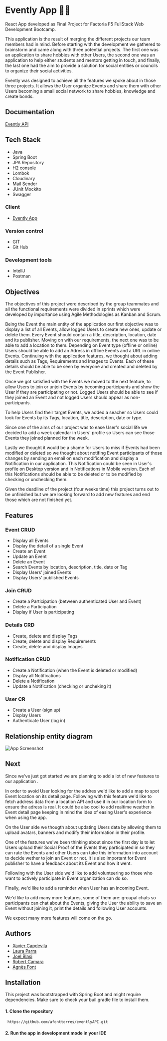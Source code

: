 
# Evently App 📅📌
React App developed as Final Project for Factoria F5 FullStack Web Development Bootcamp.

This application is the result of merging the different projects our team members had in mind. Before starting with the development we gathered to brainstorm and came along with three potential projects. The first one was an application to share hobbies with other Users, the second one was an application to help either students and mentors getting in touch, and finally, the last one had the aim to provide a solution for social entities or councils to organize their social activities.

Evently was designed to achieve all the features we spoke about in those three projects. It allows the User organize Events and share them with other Users becoming a small social network to share hobbies, knowledge and create bonds.

## Documentation

[Evently API](http://localhost:8080/swagger-ui/index.html#/)

## Tech Stack
+ Java
+ Spring Boot
+ JPA Repository
+ H2 console
+ Lombok
+ Cloudinary
+ Mail Sender
+ JUnit Mockito
+ Swagger

### Client
+ [Evently App](https://github.com/xcapde/eventlyUI)

### Version control
+ GIT
+ Git Hub

### Development tools
+ IntelIJ
+ Postman

## Objectives
The objectives of this project were described by the group teammates and all the functional requirements were divided in sprints which were developed by importance using Agile Methodologies as Kanban and Scrum.

Being the Event the main entity of the application our first objective was to display a list of all Events, allow logged Users to create new ones, update or delete them. Every Event should contain a title, description, location, date and its publisher. Moving on with our requirements, the next one was to be able to add a location to them. Depending on Event type (offline or online) Users should be able to add an Adress in offline Events and a URL in online Events.
Continuing with the application features, we thought about adding details such as Tags, Requirements and Images to Events. Each of these details should be able to be seen by everyone and created and deleted by the Event Publisher.

Once we got satisfied with the Events we moved to the next feature, to allow Users to join or unjoin Events by becoming  participants and show the User if they are participating or not. Logged Users should be able to see if they joined an Event and not logged Users should appear as non-participants.

To help Users find their target Events, we added a seacher so Users could look for Events by its Tags, location, title, description, date or type.

Since one of the aims of our project was to ease User's social life we decided to add a week calendar in Users' profile so Users can see those Events they joined planned for the week.

Lastly we thought it would be a shame for Users to miss if Events had been modified or deleted so we thought about notifing Event participants of those changes by sending an email on each modification and display a Notification in our application. This Notification could be seen in User's profile on Desktop version and in Notifications in Mobile version. Each of this Notifications should be able to be deleted or to be modified by checking or unchecking them.

Given the deadline of the project (four weeks time) this project turns out to be unfinished but we are looking forward to add new features and end those which are not finished yet.

## Features
### Event CRUD
+ Display all Events
+ Display the detail of a single Event
+ Create an Event
+ Update an Event
+ Delete an Event
+ Search Events by location, description, title, date or Tag
+ Display Users' joined Events
+ Display Users' published Events

### Join CRUD
+ Create a Participation (between authenticated User and Event)
+ Delete a Participation
+ Display if User is participating

### Details CRD
+ Create, delete and display Tags
+ Create, delete and display Requirements
+ Create, delete and display Images

### Notification CRUD
+ Create a Notification (when the Event is deleted or modified)
+ Display all Notifications
+ Delete a Notification
+ Update a Notification (checking or uncheking it)

### User CR
+ Create a User (sign up)
+ Display Users
+ Authenticate User (log in)

## Relationship entity diagram
![App Screenshot](https://res.cloudinary.com/dkju5on5v/image/upload/v1664302749/Evently_Entity_Diagram_1_lad8ix.png)

## Next
Since we've just got started we are planning to add a lot of new features to our application .

In order to avoid User looking for the addres we'd like to add a map to spot Event location on its detail page. Following with this feature we'd like to fetch address data from a location API and use it in our location form to ensure the adress is real. It could be also cool to add realtime weather in Event detail page keeping in mind the idea of easing User's experience when using the app.

On the User side we thougth about updating Users data by allowing them to upload avatars, banners and modify their information in their profile.

One of the features we've been thinking about since the first day is to let Users upload their Social Proof of the Events they participated in so they can rate the Events and other Users can take this information into account to decide wether to join an Event or not. It is also important for Event publisher to have a feedback about its Event and how it went.

Following with the User side we'd like to add volunteering so those who want to actively participate in Event organization can do so.

Finally, we'd like to add a reminder when User has an incoming Event.

We'd like to add many more features, some of them are: groupal chats so participants can chat about the Events, giving the User the ability to save an Event without joining it,  print the details and following User accounts.

We expect many more features will come on the go.

## Authors
+ [Xavier Capdevila](https://github.com/xcapde)
+ [Laura Parra](https://github.com/lauraparra00)
+ [Joel Blasi](https://github.com/JoelBlasi)
+ [Robert Camara](https://github.com/rocailos)
+ [Agnès Font](https://github.com/afonttorres)

## Installation
This project was bootstrapped with Spring Boot and might require dependencies. Make sure to check your buil.gradle file to install them. 

#### 1. Clone the repository
```bash
 https://github.com/afonttorres/eventlyAPI.git
```


#### 2. Run the app in development mode in your IDE